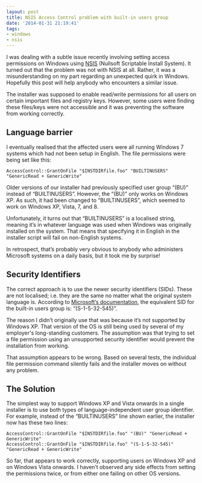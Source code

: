 ```yaml
---
layout: post
title: NSIS Access Control problem with built-in users group
date: '2014-01-31 21:19:41'
tags:
- windows
- nsis
---
```


I was dealing with a subtle issue recently involving setting access permissions on Windows using [NSIS](http://nsis.sourceforge.net "Click to visit the NSIS webpage") (Nullsoft Scriptable Install System). It turned out that the problem was not with NSIS at all. Rather, it was a misunderstanding on my part regarding an unexpected quirk in Windows. Hopefully this post will help anybody who encounters a similar issue.

The installer was supposed to enable read/write permissions for all users on certain important files and registry keys. However, some users were finding these files/keys were not accessible and it was preventing the software from working correctly.

## Language barrier

I eventually realised that the affected users were all running Windows 7 systems which had not been setup in English. The file permissions were being set like this:

    AccessControl::GrantOnFile "$INSTDIRfile.foo" "BUILTINUSERS" "GenericRead + GenericWrite"

Older versions of our installer had previously specified user group “(BU)” instead of “BUILTINUSERS”. However, the “(BU)” only works on Windows XP. As such, it had been changed to “BUILTINUSERS”, which seemed to work on Windows XP, Vista, 7, and 8.

Unfortunately, it turns out that “BUILTINUSERS” is a localised string, meaning it’s in whatever language was used when Windows was originally installed on the system. That means that specifying it in English in the installer script will fail on non-English systems.

In retrospect, that’s probably very obvious to anybody who administers Microsoft systems on a daily basis, but it took me by surprise!

## Security Identifiers

The correct approach is to use the newer security identifiers (SIDs). These are not localised; i.e. they are the same no matter what the original system language is. According to [Microsoft’s documentation](http://support.microsoft.com/kb/243330 "Click to visit the Microsoft documentation"), the equivalent SID for the built-in users group is: “(S-1-5-32-545)”.

The reason I didn’t originally use that was because it’s not supported by Windows XP. That version of the OS is still being used by several of my employer's long-standing customers. The assumption was that trying to set a file permission using an unsupported security identifier would prevent the installation from working.

That assumption appears to be wrong. Based on several tests, the individual file permission command silently fails and the installer moves on without any problem.

## The Solution

The simplest way to support Windows XP and Vista onwards in a single installer is to use both types of language-independent user group identifier. For example, instead of the “BUILTINUSERS” line shown earlier, the installer now has these two lines:

    AccessControl::GrantOnFile "$INSTDIRfile.foo" "(BU)" "GenericRead + GenericWrite"
    AccessControl::GrantOnFile "$INSTDIRfile.foo" "(S-1-5-32-545)" "GenericRead + GenericWrite"

So far, that appears to work correctly, supporting users on Windows XP and on Windows Vista onwards. I haven’t observed any side effects from setting the permissions twice, or from either one failing on other OS versions.

<!--kg-card-end: markdown-->